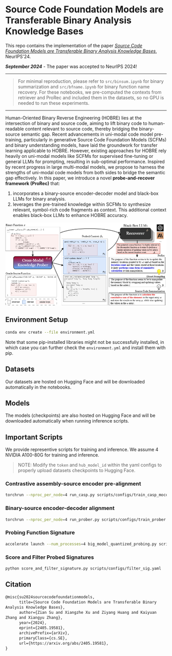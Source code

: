 # Source Code Foundation Models are Transferable Binary Analysis Knowledge Bases

This repo contains the implementation of the paper [*Source Code Foundation Models are Transferable Binary Analysis Knowledge Bases*](https://arxiv.org/abs/2405.19581), NeurIPS'24.

***September 2024*** - The paper was accepted to NeurIPS 2024!

---

> For minimal reproduction, please refer to `src/binsum.ipynb` for binary summarization and `src/bfname.ipynb` for binary function name recovery. For these notebooks, we pre-computed the contexts from retriever and ProRec and included them in the datasets, so no GPU is needed to run these experiments.

---

Human-Oriented Binary Reverse Engineering (HOBRE) lies at the intersection of binary and source code, aiming to lift binary code to human-readable content relevant to source code, thereby bridging the binary-source semantic gap. Recent advancements in uni-modal code model pre-training, particularly in generative Source Code Foundation Models (SCFMs) and binary understanding models, have laid the groundwork for transfer learning applicable to HOBRE. However, existing approaches for HOBRE rely heavily on uni-modal models like SCFMs for supervised fine-tuning or general LLMs for prompting, resulting in sub-optimal performance. Inspired by recent progress in large multi-modal models, we propose to harness the strengths of uni-modal code models from both sides to bridge the semantic gap effectively. In this paper, we introduce a novel **probe-and-recover framework (ProRec)** that:
1. incorporates a binary-source encoder-decoder model and black-box LLMs for binary analysis. 
2. leverages the pre-trained knowledge within SCFMs to synthesize relevant, symbol-rich code fragments as context. This additional context enables black-box LLMs to enhance HOBRE accuracy.

![prorec](prorec-pipeline.png)

## Environment Setup

```bash
conda env create --file environment.yml
```

Note that some pip-installed libraries might not be successfully installed, in which case you can further check the `environment.yml` and install them with pip.


## Datasets

Our datasets are hosted on Hugging Face and will be downloaded automatically in the notebooks.

## Models

The models (checkpoints) are also hosted on Hugging Face and will be downloaded automatically when running inference scripts.

## Important Scripts

We provide representive scripts for training and inference. We assume 4 NVIDIA A100-80G for training and inference.

> NOTE: Modify the `token` and `hub_model_id` within the yaml configs to properly upload datasets checkpoints to Hugging Face.

### Contrastive assembly-source encoder pre-alignment

```bash
torchrun --nproc_per_node=4 run_casp.py scripts/configs/train_casp_moco.yaml
```


### Binary-source encoder-decoder alignment

```bash
torchrun --nproc_per_node=4 run_prober.py scripts/configs/train_prober.yaml
```

### Probing Function Signature

```bash
accelerate launch --num_processes=4 big_model_quantized_probing.py scripts/configs/probe_quantized_codellama-34b-4bit-unfreeze.yaml
```

### Score and Filter Probed Signatures

```bash
python score_and_filter_signature.py scripts/configs/filter_sig.yaml
```

## Citation

```
@misc{su2024sourcecodefoundationmodels,
      title={Source Code Foundation Models are Transferable Binary Analysis Knowledge Bases}, 
      author={Zian Su and Xiangzhe Xu and Ziyang Huang and Kaiyuan Zhang and Xiangyu Zhang},
      year={2024},
      eprint={2405.19581},
      archivePrefix={arXiv},
      primaryClass={cs.SE},
      url={https://arxiv.org/abs/2405.19581}, 
}
```
